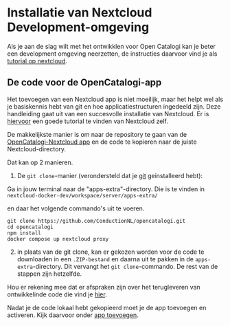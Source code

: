 # Installatie van Nextcloud Development-omgeving

Als je aan de slag wilt met het ontwikklen voor Open Catalogi kan je beter een development omgeving neerzetten, de instructies daarvoor vind je als [tutorial op nextcloud](https://cloud.nextcloud.com/s/iyNGp8ryWxc7Efa?path=%2F1%20Setting%20up%20a%20development%20environment).

## De code voor de OpenCatalogi-app

Het toevoegen van een Nextcloud app is niet moeilijk, maar het helpt wel als je basiskennis hebt van git en hoe applicatiestructuren ingedeeld zijn. Deze handleiding gaat uit van een succesvolle installatie van Nextcloud. Er is [hiervoor](https://cloud.nextcloud.com/s/iyNGp8ryWxc7Efa?path=%2F1%20Setting%20up%20a%20development%20environment) een goede tutorial te vinden van Nextcloud zelf.

De makkelijkste manier is om naar de repository te gaan van de [OpenCatalogi-Nextcloud app](https://github.com/ConductionNL/opencatalogi) en de code te kopieren naar de juiste Nextcloud-directory.

Dat kan op 2 manieren.

1) De `git clone`-manier (verondersteld dat je [git](https://git-scm.com/) geinstalleerd hebt):

Ga in jouw terminal naar de "apps-extra"-directory. Die is te vinden in `nextcloud-docker-dev/workspace/server/apps-extra/`

en daar het volgende commando's uit te voeren.

```cli
git clone https://github.com/ConductionNL/opencatalogi.git
cd opencatalogi
npm install
docker compose up nextcloud proxy 
```

2) in plaats van de git clone, kan er gekozen worden voor de code te downloaden in een `.ZIP-bestand` en daarna uit te pakken in de `apps-extra`-directory. Dit vervangt het `git clone`-commando. De rest van de stappen zijn hetzelfde.

Hou er rekening mee dat er afspraken zijn over het terugleveren van ontwikkelinde code die vind je [hier](aan-de-slag-met-development.md).

Nadat je de code lokaal hebt gekopieerd moet je de app toevoegen en activeren. Kijk daarvoor onder [app toevoegen](de-opencatalogi-app-toevoegen-aan-nextcloud.md).
